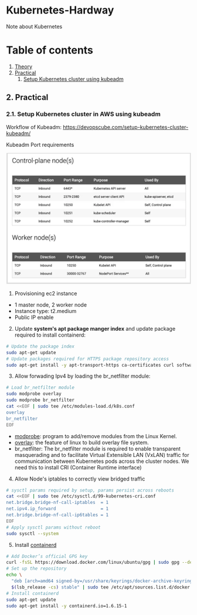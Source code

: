 # Kubernetes-Hardway
Note about Kubernetes 

# Table of contents 

1. [Theory](#theory)  
2. [Practical](#practical)
   1. [Setup Kubernetes cluster using kubeadm](#kubeadm)

## 2. Practical <a name="practical"></a>
### 2.1. Setup Kubernetes cluster in AWS using kubeadm <a name="kubeadm"></a>

Workflow of Kubeadm: https://devopscube.com/setup-kubernetes-cluster-kubeadm/

Kubeadm Port requirements 

![](./images/Screenshot%202023-05-01%20at%2020.22.27.png)

1. Provisioning ec2 instance
- 1 master node, 2 worker node
- Instance type: t2.medium
- Public IP enable 
2. Update **system's apt package manger index** and update package required to install containerd: 
```bash 
# Update the package index
sudo apt-get update
# Update packages required for HTTPS package repository access
sudo apt-get install -y apt-transport-https ca-certificates curl software-properties-common gnupg lsb-release
```
3. Allow forwading Ipv4 by loading the br_netfilter module: 
```bash
# Load br_netfilter module
sudo modprobe overlay
sudo modprobe br_netfilter
cat <<EOF | sudo tee /etc/modules-load.d/k8s.conf
overlay
br_netfilter
EOF
```
- [modprobe](https://linux.die.net/man/8/modprobe): program to add/remove modules from the Linux Kernel.
- [overlay](https://towardsdatascience.com/exploring-the-power-of-overlay-file-systems-in-linux-containers-d846724ec06d#:~:text=In%20the%20context%20of%20Linux,preserving%20the%20original%20image%20intact.): the feature of linux to build overlay file system. 
- br_netfilter: The br_netfilter module is required to enable transparent masquerading and to facilitate Virtual Extensible LAN (VxLAN) traffic for communication between Kubernetes pods across the cluster nodes. We need this to install CRI (Container Runtime interface)

4. Allow Node's iptables to correctly view bridged traffic 
```bash 
# sysctl params required by setup, params persist across reboots
cat <<EOF | sudo tee /etc/sysctl.d/99-kubernetes-cri.conf
net.bridge.bridge-nf-call-iptables  = 1
net.ipv4.ip_forward                 = 1
net.bridge.bridge-nf-call-ip6tables = 1
EOF
# Apply sysctl params without reboot
sudo sysctl --system
```

5. Install [containerd](https://github.com/containerd/containerd)

```bash 
# Add Docker’s official GPG key
curl -fsSL https://download.docker.com/linux/ubuntu/gpg | sudo gpg --dearmor -o /usr/share/keyrings/docker-archive-keyring.gpg
# Set up the repository
echo \
  "deb [arch=amd64 signed-by=/usr/share/keyrings/docker-archive-keyring.gpg] https://download.docker.com/linux/ubuntu \
  $(lsb_release -cs) stable" | sudo tee /etc/apt/sources.list.d/docker.list > /dev/null
# Install containerd
sudo apt-get update
sudo apt-get install -y containerd.io=1.6.15-1
```